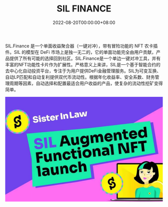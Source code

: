 ﻿---
title: "SIL FINANCE"
description: "SIL.Finance 是一个单面收益聚合器（一键对冲），具有冒险功能的 NFT 农业卡插件。"
date: 2022-08-20T00:00:00+08:00
lastmod: 2022-08-20T00:00:00+08:00
draft: false
authors: ["boogArno"]
featuredImage: "sil-finance.png"
tags: ["DeFi","SIL FINANCE"]
categories: ["nfts"]
nfts: ["DeFi"]
blockchain: ""
website: "https://sil.finance"
twitter: "https://twitter.com/sil_finance"
discord: ""
telegram: "https://t.me/sil_finance"
github: "https://github.com/sil-finance"
youtube: "https://www.youtube.com/channel/UCByeubQ7KSlU3li-Bsi6DyA/featured"
twitch: ""
facebook: ""
instagram: ""
reddit: "https://discord.com/invite/jq7CpjkWUm"
medium: "https://sil-finance.medium.com"
steam: ""
gitbook: ""
googleplay: ""
appstore: ""
status: "Live"
weight: 
lightgallery: true
toc: true
pinned: false
recommend: false
recommend1: false
---
SIL.Finance 是一个单面收益聚合器（一键对冲），带有冒险功能的 NFT 农卡插件。SIL 的模型在 DeFi 市场上是独一无二的，它的单面功能完全由用户贡献，产品提供了所有可能的选择回到社区。SIL.Finance是一个单边一键对冲工具，并有丰富的NFT功能性卡片作为扩展性。严格意义上来讲，SIL是一个基于智能合约的去中心化自动投资平台，专注于为用户提供DeFi金融管理服务。SIL为可变互换、自动LP匹配和自动复利提供双代币流动性。根据年化收益率、安全系数、财务管理周期等因素，自动选择和配置最适合用户收益的产品，使复杂的流动性挖矿变得简单。

![silfinance-dapp-defi-ethereum-image1_c18596161b07bb69cf578515343a9a79](silfinance-dapp-defi-ethereum-image1_c18596161b07bb69cf578515343a9a79.png)